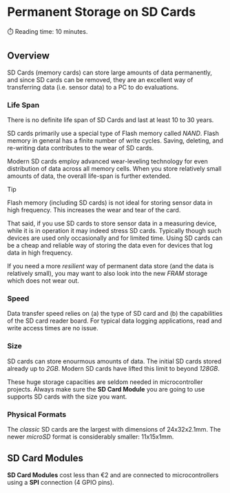 # Permanent Storage on SD Cards
:stopwatch: Reading time: 10 minutes.

## Overview

SD Cards (memory cards) can store large amounts of data permanently, and since SD cards can be removed, they are an excellent way of transferring data (i.e. sensor data) to a PC to do evaluations. 

### Life Span

There is no definite life span of SD Cards and last at least 10 to 30 years. 

SD cards primarily use a special type of Flash memory called *NAND*. Flash memory in general has a finite number of write cycles. Saving, deleting, and re-writing data contributes to the wear of SD cards.

Modern SD cards employ advanced wear-leveling technology for even distribution of data across all memory cells. When you store relatively small amounts of data, the overall life-span is further extended.

> [!TIP]
> Flash memory (including SD cards) is not ideal for storing sensor data in high frequency. This increases the wear and tear of the card.
>
> That said, if you use SD cards to store sensor data in a measuring device, while it is in operation it may indeed stress SD cards. Typically though such devices are used only occasionally and for limited time. Using SD cards can be a cheap and reliable way of storing the data even for devices that log data in high frequency.
>
> If you need a more *resilient* way of permanent data store (and the data is relatively small), you may want to also look into the new *FRAM* storage which does not wear out.


### Speed

Data transfer speed relies on (a) the type of SD card and (b) the capabilities of the SD card reader board. For typical data logging applications, read and write access times are no issue.

### Size

SD cards can store enourmous amounts of data. The initial SD cards stored already up to *2GB*. Modern SD cards have lifted this limit to beyond *128GB*.

These huge storage capacities are seldom needed in microcontroller projects. Always make sure the **SD Card Module** you are going to use supports SD cards with the size you want. 


### Physical Formats

The *classic* SD cards are the largest with dimensions of 24x32x2.1mm. The newer *microSD* format is considerably smaller: 11x15x1mm.


## SD Card Modules

**SD Card Modules** cost less than €2 and are connected to microcontrollers using a **SPI** connection (4 GPIO pins).




